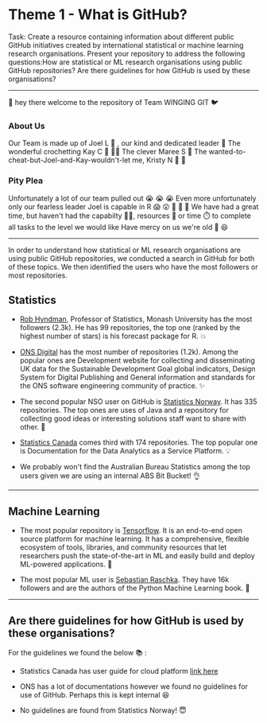 # Theme 1 - What is GitHub?

Task:
Create a resource containing information about different public GitHub initiatives created by international statistical or machine learning research organisations. Present your repository to address the following questions:How are statistical or ML research organisations using public GitHub repositories? Are there guidelines for how GitHub is used by these organisations?

---
:wave: hey there welcome to the repository of Team WINGING GIT :bird:

### About Us 
Our Team is made up of Joel L :bearded_person: , our kind and dedicated leader :crown:
The wonderful crochetting Kay C :yarn: :curly_haired_woman:
The clever Maree S :woman:
The wanted-to-cheat-but-Joel-and-Kay-wouldn't-let me, Kristy N :fox_face: :woman:

### Pity Plea
Unfortunately a lot of our team pulled out :sob: :sob: :sob:
Even more unfortunately only our fearless leader Joel is capable in R :scream:	:astonished: :older_woman: :older_woman: :older_woman:
We have had a great time, but haven't had the capabilty :technologist:, resources :money_with_wings: or time :stopwatch: to complete all tasks to the level we would like 
Have mercy on us we're old :older_woman: :laughing:

---
In order to understand how statistical or ML research organisations are using public GitHub repositories, we conducted a search in GitHub for both of these topics. We then identified the users who have the most followers or most repositories.

## Statistics

- [Rob Hyndman](https://github.com/robjhyndman), Professor of Statistics, Monash University has the most followers (2.3k). He has 99 repositories, the top one (ranked by the highest number of stars) is his forecast package for R. :boom:

- [ONS Digital](https://github.com/ONSdigital) has the most number of repositories (1.2k). Among the popular ones are Development website for collecting and disseminating UK data for the Sustainable Development Goal global indicators, Design System for Digital Publishing and General information and standards for the ONS software engineering community of practice. :sparkles: 

- The second popular NSO user on GitHub is [Statistics Norway](https://github.com/statisticsnorway). It has 335 repositories. The top ones are uses of Java and a repository for collecting good ideas or interesting solutions staff want to share with other. :rocket:

- [Statistics Canada](https://github.com/StatCan) comes third with 174 repositories. The top popular one is Documentation for the Data Analytics as a Service Platform. :bulb: 

- We probably won't find the Australian Bureau Statistics among the top users given we are using an internal ABS Bit Bucket! :ok_hand: 

---
## Machine Learning 

- The most popular repository is [Tensorflow](https://github.com/tensorflow/tensorflow). It is an end-to-end open source platform for machine learning. It has a comprehensive, flexible ecosystem of tools, libraries, and community resources that let researchers push the state-of-the-art in ML and easily build and deploy ML-powered applications. :star2: 

- The most popular ML user is [Sebastian Raschka](https://github.com/rasbt). They have 16k followers and are the authors of the Python Machine Learning book. :green_heart: 
---
## Are there guidelines for how GitHub is used by these organisations? 


For the guidelines we found the below :books: :

- Statistics Canada has user guide for cloud platform [link here](https://github.com/StatCan/cloud-native-platform)

- ONS has a lot of documentations however we found no guidelines for use of GitHub. Perhaps this is kept internal :laughing: 

- No guidelines are found from Statistics Norway! :innocent:
